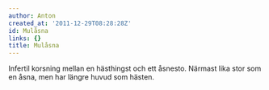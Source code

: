 ```yaml
---
author: Anton
created_at: '2011-12-29T08:28:28Z'
id: Mulåsna
links: {}
title: Mulåsna
---
```


Infertil korsning mellan en hästhingst och ett åsnesto. Närmast lika stor som en åsna, men har
längre huvud som hästen.
